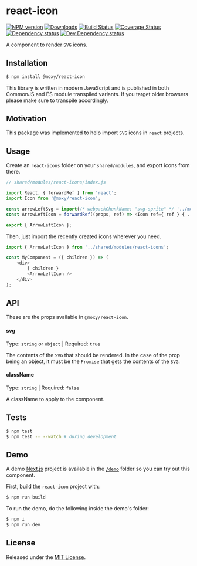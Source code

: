 # react-icon

[![NPM version][npm-image]][npm-url] [![Downloads][downloads-image]][npm-url] [![Build Status][build-status-image]][build-status-url] [![Coverage Status][codecov-image]][codecov-url] [![Dependency status][david-dm-image]][david-dm-url] [![Dev Dependency status][david-dm-dev-image]][david-dm-dev-url]

[npm-url]:https://npmjs.org/package/@moxy/react-icon
[downloads-image]:https://img.shields.io/npm/dm/@moxy/react-icon.svg
[npm-image]:https://img.shields.io/npm/v/@moxy/react-icon.svg
[build-status-url]:https://github.com/moxystudio/react-icon/actions
[build-status-image]:https://img.shields.io/github/workflow/status/moxystudio/react-icon/Node%20CI/master
[codecov-url]:https://codecov.io/gh/moxystudio/react-icon
[codecov-image]:https://img.shields.io/codecov/c/github/moxystudio/react-icon/master.svg
[david-dm-url]:https://david-dm.org/moxystudio/react-icon
[david-dm-image]:https://img.shields.io/david/moxystudio/react-icon.svg
[david-dm-dev-url]:https://david-dm.org/moxystudio/react-icon?type=dev
[david-dm-dev-image]:https://img.shields.io/david/dev/moxystudio/react-icon.svg

A component to render `SVG` icons.

## Installation

```sh
$ npm install @moxy/react-icon
```

This library is written in modern JavaScript and is published in both CommonJS and ES module transpiled variants. If you target older browsers please make sure to transpile accordingly.

## Motivation

This package was implemented to help import `SVG` icons in `react` projects.

## Usage

Create an `react-icons` folder on your `shared/modules`, and export icons from there.

```js
// shared/modules/react-icons/index.js

import React, { forwardRef } from 'react';
import Icon from '@moxy/react-icon';

const arrowLeftSvg = import(/* webpackChunkName: "svg-sprite" */ '../media/arrow-left.inline.svg');
const ArrowLeftIcon = forwardRef((props, ref) => <Icon ref={ ref } { ...props } svg={ arrowLeftSvg } />);

export { ArrowLeftIcon };
```

Then, just import the recently created icons wherever you need.

```js
import { ArrowLeftIcon } from '../shared/modules/react-icons';

const MyComponent = ({ children }) => (
    <div>
        { children }
        <ArrowLeftIcon />
    </div>
);
```

## API

These are the props available in `@moxy/react-icon`.

#### svg

Type: `string` or `object` | Required: `true`

The contents of the `SVG` that should be rendered. 
In the case of the prop being an object, it must be the `Promise` that gets the contents of the `SVG`.

#### className

Type: `string` | Required: `false`

A className to apply to the component.

## Tests

```sh
$ npm test
$ npm test -- --watch # during development
```

## Demo

A demo [Next.js](https://nextjs.org/) project is available in the [`/demo`](./demo) folder so you can try out this component.

First, build the `react-icon` project with:

```sh
$ npm run build
```

To run the demo, do the following inside the demo's folder:

```sh
$ npm i
$ npm run dev
```

## License

Released under the [MIT License](./LICENSE).